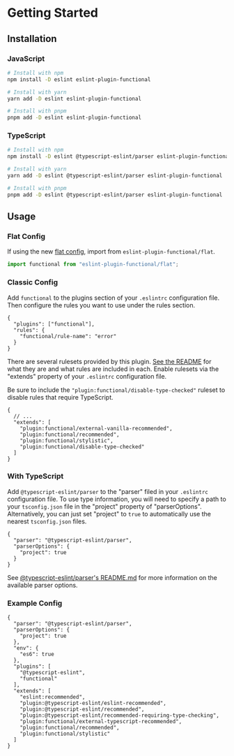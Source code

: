 # Getting Started

## Installation

### JavaScript

```sh
# Install with npm
npm install -D eslint eslint-plugin-functional

# Install with yarn
yarn add -D eslint eslint-plugin-functional

# Install with pnpm
pnpm add -D eslint eslint-plugin-functional
```

### TypeScript

```sh
# Install with npm
npm install -D eslint @typescript-eslint/parser eslint-plugin-functional

# Install with yarn
yarn add -D eslint @typescript-eslint/parser eslint-plugin-functional

# Install with pnpm
pnpm add -D eslint @typescript-eslint/parser eslint-plugin-functional
```

## Usage

### Flat Config

If using the new [flat config](https://eslint.org/docs/latest/use/configure/configuration-files-new),
import from `eslint-plugin-functional/flat`.

```ts
import functional from "eslint-plugin-functional/flat";
```

### Classic Config

Add `functional` to the plugins section of your `.eslintrc` configuration file. Then configure the rules you want to use under the rules section.

```jsonc
{
  "plugins": ["functional"],
  "rules": {
    "functional/rule-name": "error"
  }
}
```

There are several rulesets provided by this plugin.
[See the README](./README.md#rulesets) for what they are and what rules are included in each.
Enable rulesets via the "extends" property of your `.eslintrc` configuration file.

Be sure to include the `"plugin:functional/disable-type-checked"` ruleset to disable rules that require TypeScript.

```jsonc
{
  // ...
  "extends": [
    "plugin:functional/external-vanilla-recommended",
    "plugin:functional/recommended",
    "plugin:functional/stylistic",
    "plugin:functional/disable-type-checked"
  ]
}
```

### With TypeScript

Add `@typescript-eslint/parser` to the "parser" filed in your `.eslintrc` configuration file.
To use type information, you will need to specify a path to your `tsconfig.json` file in the "project" property of "parserOptions".
Alternatively, you can just set "project" to `true` to automatically use the nearest `tsconfig.json` files.

```jsonc
{
  "parser": "@typescript-eslint/parser",
  "parserOptions": {
    "project": true
  }
}
```

See [@typescript-eslint/parser's README.md](https://github.com/typescript-eslint/typescript-eslint/tree/main/packages/parser#readme) for more information on the available parser options.

### Example Config

```jsonc
{
  "parser": "@typescript-eslint/parser",
  "parserOptions": {
    "project": true
  },
  "env": {
    "es6": true
  },
  "plugins": [
    "@typescript-eslint",
    "functional"
  ],
  "extends": [
    "eslint:recommended",
    "plugin:@typescript-eslint/eslint-recommended",
    "plugin:@typescript-eslint/recommended",
    "plugin:@typescript-eslint/recommended-requiring-type-checking",
    "plugin:functional/external-typescript-recommended",
    "plugin:functional/recommended",
    "plugin:functional/stylistic"
  ]
}
```
